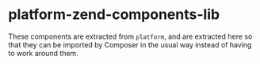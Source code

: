 # platform-zend-components-lib
These components are extracted from `platform`, and are extracted here so that they can be imported by Composer in the usual way instead of having to work around them.

